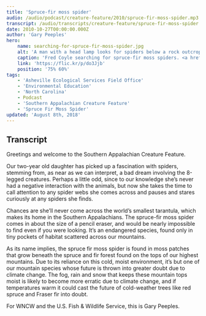 ```yaml
---
title: 'Spruce-fir moss spider'
audio: /audio/podcast/creature-feature/2010/spruce-fir-moss-spider.mp3
transcript: /audio/transcripts/creature-feature/spruce-fir-moss-spider.pdf
date: 2010-10-27T00:00:00.000Z
author: 'Gary Peeples'
hero:
    name: searching-for-spruce-fir-moss-spider.jpg
    alt: 'A man with a head lamp looks for spiders below a rock outcrop.'
    caption: 'Fred Coyle searching for spruce-fir moss spiders. <a href="https://flic.kr/p/do3Jjb">Photo</a> by Gary Peeples, USFWS.'
    link: 'https://flic.kr/p/do3Jjb'
    position: '75% 60%'
tags:
    - 'Asheville Ecological Services Field Office'
    - 'Environmental Education'
    - 'North Carolina'
    - Podcast
    - 'Southern Appalachian Creature Feature'
    - 'Spruce Fir Moss Spider'
updated: 'August 8th, 2018'
---
```


## Transcript

Greetings and welcome to the Southern Appalachian Creature Feature.

Our two-year old daughter has picked up a fascination with spiders, stemming from, as near as we can interpret, a bad dream involving the 8-legged creatures. Perhaps a little odd, since to our knowledge she’s never had a negative interaction with the animals, but now she takes the time to call attention to any spider webs she comes across and pauses and stares curiously at any spiders she finds.

Chances are she’ll never come across the world’s smallest tarantula, which makes its home in the Southern Appalachians. The spruce-fir moss spider comes in about the size of a pencil eraser, and would be nearly impossible to find even if you were looking. It’s an endangered species, found only in tiny pockets of habitat scattered across our mountains.

As its name implies, the spruce fir moss spider is found in moss patches that grow beneath the spruce and fir forest found on the tops of our highest mountains. Due to its reliance on this cold, moist environment, it’s but one of our mountain species whose future is thrown into greater doubt due to climate change.  The fog, rain and snow that keeps these mountain tops moist is likely to become more erratic due to climate change, and if temperatures warm it could cast the future of cold-weather trees like red spruce and Fraser fir into doubt.

For WNCW and the U.S. Fish & Wildlife Service, this is Gary Peeples.